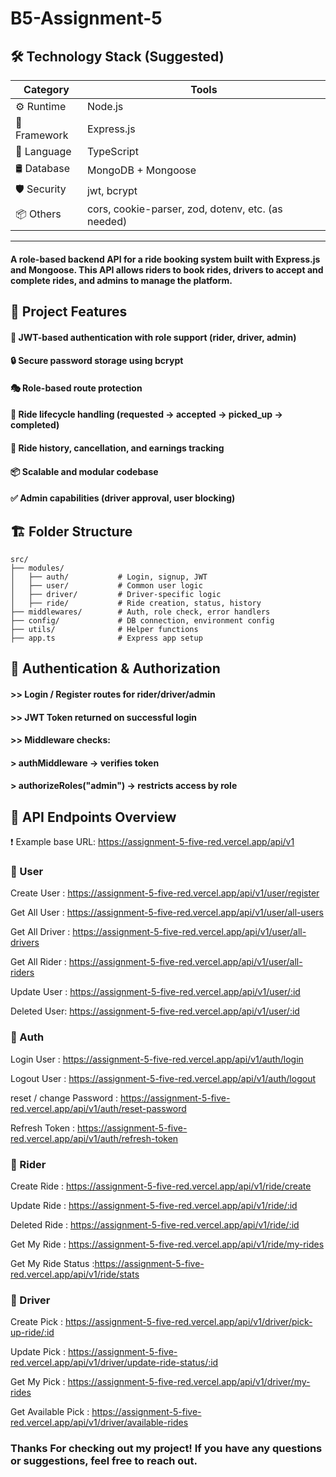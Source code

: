 # B5-Assignment-5

## 🛠️ Technology Stack (Suggested)

| Category     | Tools                                              |
| ------------ | -------------------------------------------------- |
| ⚙️ Runtime   | Node.js                                            |
| 🔧 Framework | Express.js                                         |
| 🧠 Language  | TypeScript                                         |
| 🛢️ Database  | MongoDB + Mongoose                                 |
| 🛡️ Security  | jwt, bcrypt                                        |
| 📦 Others    | cors, cookie-parser, zod, dotenv, etc. (as needed) |

---

#### A role-based backend API for a ride booking system built with Express.js and Mongoose. This API allows riders to book rides, drivers to accept and complete rides, and admins to manage the platform.

## 📌 Project Features

#### 🔐 JWT-based authentication with role support (rider, driver, admin)

#### 🔒 Secure password storage using bcrypt

#### 🎭 Role-based route protection

#### 🚕 Ride lifecycle handling (requested → accepted → picked_up → completed)

#### 📜 Ride history, cancellation, and earnings tracking

#### 📦 Scalable and modular codebase

#### ✅ Admin capabilities (driver approval, user blocking)

## 🏗️ Folder Structure

```
src/
├── modules/
│   ├── auth/           # Login, signup, JWT
│   ├── user/           # Common user logic
│   ├── driver/         # Driver-specific logic
│   ├── ride/           # Ride creation, status, history
├── middlewares/        # Auth, role check, error handlers
├── config/             # DB connection, environment config
├── utils/              # Helper functions
├── app.ts              # Express app setup

```

## 🔑 Authentication & Authorization

#### >> Login / Register routes for rider/driver/admin

#### >> JWT Token returned on successful login

#### >> Middleware checks:

#### > authMiddleware → verifies token

#### > authorizeRoles("admin") → restricts access by role

## 📲 API Endpoints Overview

❗ Example base URL: https://assignment-5-five-red.vercel.app/api/v1

### 🪪 User

Create User : https://assignment-5-five-red.vercel.app/api/v1/user/register

Get All User : https://assignment-5-five-red.vercel.app/api/v1/user/all-users

Get All Driver : https://assignment-5-five-red.vercel.app/api/v1/user/all-drivers

Get All Rider : https://assignment-5-five-red.vercel.app/api/v1/user/all-riders

Update User : https://assignment-5-five-red.vercel.app/api/v1/user/:id

Deleted User: https://assignment-5-five-red.vercel.app/api/v1/user/:id

### 🔐 Auth

Login User : https://assignment-5-five-red.vercel.app/api/v1/auth/login

Logout User : https://assignment-5-five-red.vercel.app/api/v1/auth/logout

reset / change Password : https://assignment-5-five-red.vercel.app/api/v1/auth/reset-password

Refresh Token : https://assignment-5-five-red.vercel.app/api/v1/auth/refresh-token

### 🧍 Rider

Create Ride : https://assignment-5-five-red.vercel.app/api/v1/ride/create

Update Ride : https://assignment-5-five-red.vercel.app/api/v1/ride/:id

Deleted Ride : https://assignment-5-five-red.vercel.app/api/v1/ride/:id

Get My Ride : https://assignment-5-five-red.vercel.app/api/v1/ride/my-rides

Get My Ride Status :https://assignment-5-five-red.vercel.app/api/v1/ride/stats

### 🚗 Driver

Create Pick : https://assignment-5-five-red.vercel.app/api/v1/driver/pick-up-ride/:id

Update Pick : https://assignment-5-five-red.vercel.app/api/v1/driver/update-ride-status/:id

Get My Pick : https://assignment-5-five-red.vercel.app/api/v1/driver/my-rides

Get Available Pick : https://assignment-5-five-red.vercel.app/api/v1/driver/available-rides

### Thanks For checking out my project! If you have any questions or suggestions, feel free to reach out.
